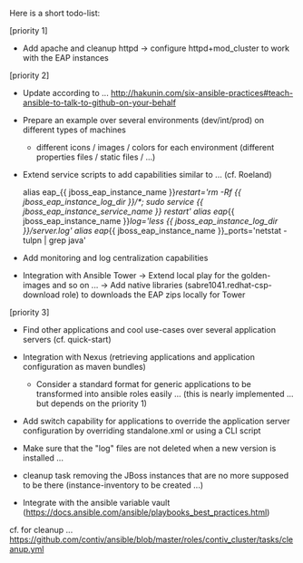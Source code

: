 Here is a short todo-list:

[priority 1]

* Add apache and cleanup httpd
  -> configure httpd+mod_cluster to work with the EAP instances

[priority 2]

* Update according to ... http://hakunin.com/six-ansible-practices#teach-ansible-to-talk-to-github-on-your-behalf

* Prepare an example over several environments (dev/int/prod) on different types of machines
  - different icons / images / colors for each environment (different properties files / static files / ...)

* Extend service scripts to add capabilities similar to ... (cf. Roeland)

  alias eap_{{ jboss_eap_instance_name }}_restart='rm -Rf {{ jboss_eap_instance_log_dir }}/*; sudo service {{ jboss_eap_instance_service_name }} restart'
  alias eap_{{ jboss_eap_instance_name }}_log='less {{ jboss_eap_instance_log_dir }}/server.log'
  alias eap_{{ jboss_eap_instance_name }}_ports='netstat -tulpn | grep java'

* Add monitoring and log centralization capabilities

* Integration with Ansible Tower -> Extend local play for the golden-images and so on ...
    -> Add native libraries (sabre1041.redhat-csp-download role) to downloads the EAP zips locally for Tower


[priority 3]

* Find other applications and cool use-cases over several application servers (cf. quick-start)

* Integration with Nexus (retrieving applications and application configuration as maven bundles)
  - Consider a standard format for generic applications to be transformed into ansible roles easily ...
  (this is nearly implemented ... but depends on the priority 1)

* Add switch capability for applications to override the application server configuration by overriding standalone.xml or using a CLI script

* Make sure that the "log" files are not deleted when a new version is installed ...

* cleanup task removing the JBoss instances that are no more supposed to be there (instance-inventory to be created ...)

* Integrate with the ansible variable vault (https://docs.ansible.com/ansible/playbooks_best_practices.html)

cf. for cleanup ... https://github.com/contiv/ansible/blob/master/roles/contiv_cluster/tasks/cleanup.yml
